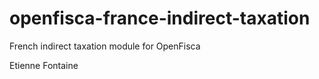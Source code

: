 openfisca-france-indirect-taxation
==================================

French indirect taxation module for OpenFisca 


Etienne Fontaine